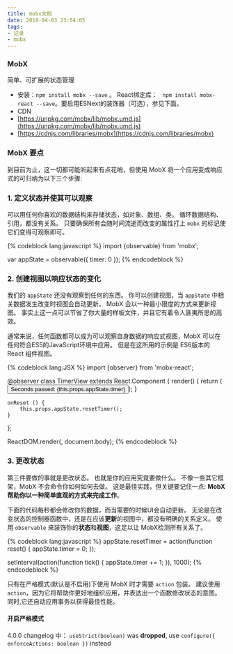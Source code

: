 ```yaml
---
title: mobx文档 
date: 2018-04-03 23:54:05  
tags:  
- 记录  
- mobx
---
```


### MobX  
简单、可扩展的状态管理  

* 安装：`npm install mobx --save` 。 React绑定库： ` npm install mobx-react --save`。要启用ESNext的装饰器（可选），参见下面。  
* CDN
* [https://unpkg.com/mobx/lib/mobx.umd.js](https://unpkg.com/mobx/lib/mobx.umd.js)  
* [https://cdnjs.com/libraries/mobx](https://cdnjs.com/libraries/mobx)  

  
### MobX 要点  

到目前为止，这一切都可能听起来有点花哨，但使用 MobX 将一个应用变成响应式的可归纳为以下三个步骤:  

### 1. 定义状态并使其可以观察  
可以用任何你喜欢的数据结构来存储状态，如对象、数组、类。 循环数据结构、引用，都没有关系。 只要确保所有会随时间流逝而改变的属性打上 `mobx` 的标记使它们变得可观察即可。  

{% codeblock lang:javascript %}
import {observable} from 'mobx';

var appState = observable({
    timer: 0
});
{% endcodeblock %}




 
### 2. 创建视图以响应状态的变化  
我们的 `appState` 还没有观察到任何的东西。 你可以创建视图，当 `appState` 中相关数据发生改变时视图会自动更新。 MobX 会以一种最小限度的方式来更新视图。 事实上这一点可以节省了你大量的样板文件，并且它有着令人匪夷所思的高效。  

通常来说，任何函数都可以成为可以观察自身数据的响应式视图，MobX 可以在任何符合ES5的JavaScript环境中应用。 但是在这所用的示例是 ES6版本的 React 组件视图。  

{% codeblock lang:JSX %}
import {observer} from 'mobx-react';

@observer
class TimerView extends React.Component {
    render() {
        return (<button onClick={this.onReset.bind(this)}>
                Seconds passed: {this.props.appState.timer}
            </button>);
    }

    onReset () {
        this.props.appState.resetTimer();
    }
};

ReactDOM.render(<TimerView appState={appState} />, document.body); 
{% endcodeblock %}



### 3. 更改状态  
第三件要做的事就是更改状态。 也就是你的应用究竟要做什么。 不像一些其它框架，MobX 不会命令你如何如何去做。 这是最佳实践，但关键要记住一点: **MobX 帮助你以一种简单直观的方式来完成工作**。

下面的代码每秒都会修改你的数据，而当需要的时候UI会自动更新。 无论是在改变状态的控制器函数中，还是在应该**更新**的视图中，都没有明确的关系定义。 使用 `observable` 来装饰你的**状态**和**视图**，这足以让 MobX检测所有关系了。  


{% codeblock lang:javascript %}
appState.resetTimer = action(function reset() {
    appState.timer = 0;
});

setInterval(action(function tick() {
    appState.timer += 1;
}), 1000);
{% endcodeblock %}


只有在严格模式(默认是不启用)下使用 MobX 时才需要 `action` 包装。 建议使用 `action`，因为它将帮助你更好地组织应用，并表达出一个函数修改状态的意图。 同时,它还自动应用事务以获得最佳性能。  
#### 开启严格模式  
4.0.0 changelog 中：
`useStrict(boolean)` was **dropped**, use `configure({ enforceActions: boolean })` instead

